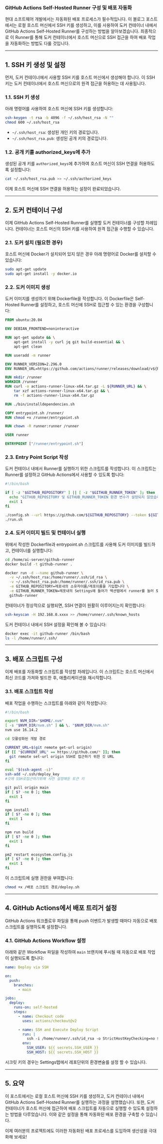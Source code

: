 ### **GitHub Actions Self-Hosted Runner 구성 및 배포 자동화**

현대 소프트웨어 개발에서는 자동화된 배포 프로세스가 필수적입니다. 이 블로그 포스트에서는 로컬 호스트 머신에서 SSH 키를 생성하고, 이를 사용하여 도커 컨테이너 내에서 GitHub Actions Self-Hosted Runner를 구성하는 방법을 알아보겠습니다. 최종적으로 이 Runner를 통해 도커 컨테이너에서 호스트 머신으로 SSH 접근을 하여 배포 작업을 자동화하는 방법도 다룰 것입니다.

---

## **1. SSH 키 생성 및 설정**

먼저, 도커 컨테이너에서 사용할 SSH 키를 호스트 머신에서 생성해야 합니다. 이 SSH 키는 도커 컨테이너에서 호스트 머신으로의 원격 접근을 허용하는 데 사용됩니다.

### **1.1. SSH 키 생성**

아래 명령어를 사용하여 호스트 머신에 SSH 키를 생성합니다:

```bash
ssh-keygen -t rsa -b 4096 -f ~/.ssh/host_rsa -N ""
chmod 600 ~/.ssh/host_rsa
```

- `~/.ssh/host_rsa`: 생성된 개인 키의 경로입니다.
- `~/.ssh/host_rsa.pub`: 생성된 공개 키의 경로입니다.

### **1.2. 공개 키를 authorized_keys에 추가**

생성된 공개 키를 `authorized_keys`에 추가하여 호스트 머신이 SSH 연결을 허용하도록 설정합니다:

```bash
cat ~/.ssh/host_rsa.pub >> ~/.ssh/authorized_keys
```

이제 호스트 머신에 SSH 연결을 허용하는 설정이 완료되었습니다.

---

## **2. 도커 컨테이너 구성**

이제 GitHub Actions Self-Hosted Runner를 실행할 도커 컨테이너를 구성할 차례입니다. 컨테이너는 호스트 머신의 SSH 키를 사용하여 원격 접근을 수행할 수 있습니다.

### **2.1. 도커 설치 (필요한 경우)**

호스트 머신에 Docker가 설치되어 있지 않은 경우 아래 명령어로 Docker를 설치할 수 있습니다:

```bash
sudo apt-get update
sudo apt-get install -y docker.io
```

### **2.2. 도커 이미지 생성**

도커 이미지를 생성하기 위해 Dockerfile을 작성합니다. 이 Dockerfile은 Self-Hosted Runner를 설정하고, 호스트 머신에 SSH로 접근할 수 있는 환경을 구성합니다:

```Dockerfile
FROM ubuntu:20.04

ENV DEBIAN_FRONTEND=noninteractive

RUN apt-get update && \
    apt-get install -y curl jq git build-essential && \
    apt-get clean

RUN useradd -m runner

ENV RUNNER_VERSION=2.296.0
ENV RUNNER_URL=https://github.com/actions/runner/releases/download/v${RUNNER_VERSION}/actions-runner-linux-x64-${RUNNER_VERSION}.tar.gz

RUN mkdir /runner
WORKDIR /runner
RUN curl -o actions-runner-linux-x64.tar.gz -L ${RUNNER_URL} && \
    tar xzf actions-runner-linux-x64.tar.gz && \
    rm -f actions-runner-linux-x64.tar.gz

RUN ./bin/installdependencies.sh

COPY entrypoint.sh /runner/
RUN chmod +x /runner/entrypoint.sh

RUN chown -R runner:runner /runner

USER runner

ENTRYPOINT ["/runner/entrypoint.sh"]
```

### **2.3. Entry Point Script 작성**

도커 컨테이너 내에서 Runner를 실행하기 위한 스크립트를 작성합니다. 이 스크립트는 Runner를 설정하고 GitHub Actions에서 사용할 수 있도록 합니다:

```bash
#!/bin/bash

if [ -z "$GITHUB_REPOSITORY" ] || [ -z "$GITHUB_RUNNER_TOKEN" ]; then
  echo "GITHUB_REPOSITORY 및 GITHUB_RUNNER_TOKEN 환경 변수가 설정되지 않았습니다."
  exit 1
fi

./config.sh --url https://github.com/${GITHUB_REPOSITORY} --token ${GITHUB_RUNNER_TOKEN} --unattended --replace
./run.sh
```

### **2.4. 도커 이미지 빌드 및 컨테이너 실행**

위에서 작성한 Dockerfile과 entrypoint.sh 스크립트를 사용해 도커 이미지를 빌드하고, 컨테이너를 실행합니다:

```bash
cd /home/ai-server/github-runner
docker build -t github-runner .

docker run -d --name github-runner \
  -v ~/.ssh/host_rsa:/home/runner/.ssh/id_rsa \
  -v ~/.ssh/host_rsa.pub:/home/runner/.ssh/id_rsa.pub \
  -e GITHUB_REPOSITORY=레포내의 소유자이름/레포이름을 기입합니다 \
  -e GITHUB_RUNNER_TOKEN=레포내의 Settings에 들어가 액션탭에서 runner를 눌러 토큰을 가져옵니다 \
  github-runner
```

컨테이너가 정상적으로 실행되면, SSH 연결이 원활히 이루어지는지 확인합니다:

```bash
ssh-keyscan -H 192.168.0.xxxx >> /home/runner/.ssh/known_hosts
```

도커 컨테이너 내에서 SSH 설정을 확인해 볼 수 있습니다:

```bash
docker exec -it github-runner /bin/bash
ls -l /home/runner/.ssh/
```

---

## **3. 배포 스크립트 구성**

이제 배포를 자동화할 스크립트를 작성할 차례입니다. 이 스크립트는 호스트 머신에서 최신 코드를 가져와 빌드한 후, 애플리케이션을 재시작합니다.

### **3.1. 배포 스크립트 작성**

배포 작업을 수행하는 스크립트를 아래와 같이 작성합니다:

```bash
#!/bin/bash

export NVM_DIR="$HOME/.nvm"
[ -s "$NVM_DIR/nvm.sh" ] && \. "$NVM_DIR/nvm.sh"
nvm use 16.14.2

cd 깃활성화된 개발 경로

CURRENT_URL=$(git remote get-url origin)
if [[ "$CURRENT_URL" == https://github.com/* ]]; then
  git remote set-url origin SSH로 접근하기 위한 깃 URL
fi

eval "$(ssh-agent -s)"
ssh-add ~/.ssh/deploy_key
#깃에 SSH로접근하기위해 사전 설정해둔 토큰 키

git pull origin main
if [ $? -ne 0 ]; then
  exit 1
fi

npm install
if [ $? -ne 0 ]; then
  exit 1
fi

npm run build
if [ $? -ne 0 ]; then
  exit 1
fi

pm2 restart ecosystem.config.js
if [ $? -ne 0 ]; then
  exit 1
fi
```

이 스크립트에 실행 권한을 부여합니다:

```bash
chmod +x /배포 스크립트 경로/deploy.sh
```

---

## **4. GitHub Actions에서 배포 트리거 설정**

GitHub Actions 워크플로우 파일을 통해 push 이벤트가 발생할 때마다 자동으로 배포 스크립트를 실행하도록 설정합니다.

### **4.1. GitHub Actions Workflow 설정**

아래와 같은 Workflow 파일을 작성하여 `main` 브랜치에 푸시될 때 자동으로 배포 작업이 실행되도록 합니다:

```yaml
name: Deploy via SSH

on:
  push:
    branches:
      - main

jobs:
  deploy:
    runs-on: self-hosted
    steps:
      - name: Checkout code
        uses: actions/checkout@v2

      - name: SSH and Execute Deploy Script
        run: |
          ssh -i /home/runner/.ssh/id_rsa -o StrictHostKeyChecking=no ${{ secrets.SSH_USER }}@${{ secrets.SSH_HOST }} 'bash /Users/sin-yunsu/Documents/GitHub/레포/deploy.sh'
        env:
          SSH_USER: ${{ secrets.SSH_USER }}
          SSH_HOST: ${{ secrets.SSH_HOST }}
```

시크릿 키의 경우는 Settings탭에서 레포단위의 환경변술를 설정 할 수 있습니다.

---

## **5. 요약**

이 포스트에서는 로컬 호스트 머신에 SSH 키를 생성하고, 도커 컨테이너 내에서 GitHub Actions Self-Hosted Runner를 실행하는 과정을 설명했습니다. 또한, 도커 컨테이너가 호스트 머신에 접근하여 배포 스크립트를 자동으로 실행할 수 있도록 설정하는 방법을 다루었습니다. 이와 같은 설정을 통해 자동화된 배포 환경을 구축할 수 있습니다.

이제 여러분의 프로젝트에도 이러한 자동화된 배포 프로세스를 도입하여 생산성을 극대화해 보세요!

